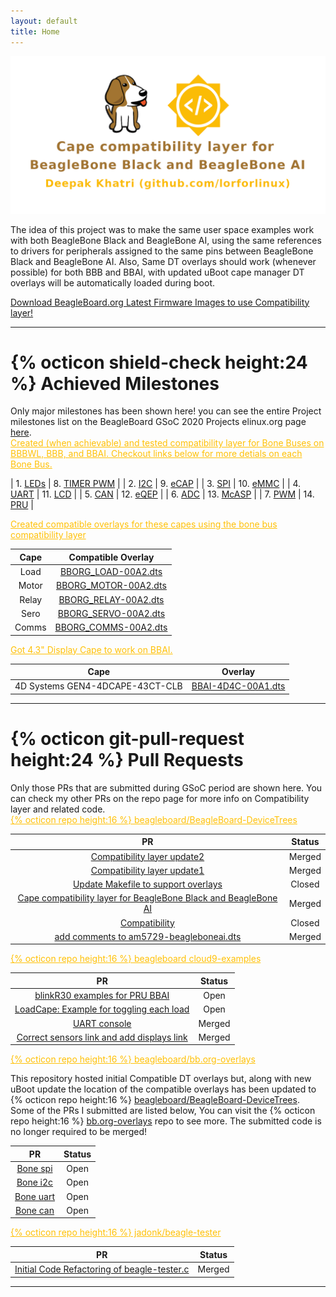 ```yaml
---
layout: default
title: Home
---
```


<div class="text-center">
    <a href="https://elinux.org/BeagleBoard/GSoC/2020_Projects/Cape_Compatibility" target="_blank">
        <img src="public/projectBanner.png" class="border border-danger rounded img-fluid" alt="banner">
    </a>
</div>

<p class="text-center message border border-warning bg-dark text-warning">
    The idea of this project was to make the same user space examples work with both 
    BeagleBone Black and BeagleBone AI, using the same references to drivers for 
    peripherals assigned to the same pins between BeagleBone Black and BeagleBone AI.
    Also, Same DT overlays should work (whenever possible) for both BBB and BBAI, with 
    updated uBoot cape manager DT overlays will be automatically loaded during boot.
</p>

<a href="https://beagleboard.org/latest-images" 
    class="btn btn-warning btn-block text-dark" 
    role="button" aria-pressed="true" target="_blank">
    Download BeagleBoard.org Latest Firmware Images to use Compatibility layer! 
</a>
 
---

# {% octicon shield-check height:24 %} Achieved Milestones

<div class="message">
    Only major milestones has been shown here! you can see the entire Project milestones list 
    on the BeagleBoard GSoC 2020 Projects elinux.org page <a href="https://elinux.org/BeagleBoard/GSoC/2020_Projects#Milestones">here</a>.
</div>

<div class="text-center text-dark border border-warning bg-dark">
    <a href="https://elinux.org/Beagleboard:BeagleBone_cape_interface_spec" style="color:#ffc107; fill:#ffc107">
        Created (when achievable) and tested compatibility layer for Bone Buses on BBBWL, BBB, and BBAI. Checkout links below for more detials on each Bone Bus.
    </a>
</div>

| 1. [LEDs](https://elinux.org/Beagleboard:BeagleBone_cape_interface_spec#LEDs) | 8. [TIMER PWM](https://elinux.org/Beagleboard:BeagleBone_cape_interface_spec#TIMER_PWM) |
| 2. [I2C](https://elinux.org/Beagleboard:BeagleBone_cape_interface_spec#I2C) | 9. [eCAP](https://elinux.org/Beagleboard:BeagleBone_cape_interface_spec#eCAP) |
| 3. [SPI](https://elinux.org/Beagleboard:BeagleBone_cape_interface_spec#SPI) | 10. [eMMC](https://elinux.org/Beagleboard:BeagleBone_cape_interface_spec#eMMC) |
| 4. [UART](https://elinux.org/Beagleboard:BeagleBone_cape_interface_spec#UART) | 11. [LCD](https://elinux.org/Beagleboard:BeagleBone_cape_interface_spec#LCD) |
| 5. [CAN](https://elinux.org/Beagleboard:BeagleBone_cape_interface_spec#CAN) | 12. [eQEP](https://elinux.org/Beagleboard:BeagleBone_cape_interface_spec#eQEP) |
| 6. [ADC](https://elinux.org/Beagleboard:BeagleBone_cape_interface_spec#ADC) | 13. [McASP](https://elinux.org/Beagleboard:BeagleBone_cape_interface_spec#McASP) |
| 7. [PWM](https://elinux.org/Beagleboard:BeagleBone_cape_interface_spec#PWM) | 14. [PRU](https://elinux.org/Beagleboard:BeagleBone_cape_interface_spec#PRU) |

<div class="text-center text-dark border border-warning bg-dark">
    <a href="https://github.com/lorforlinux/BeagleBoard-DeviceTrees/blob/compatibility_Update3/src/arm/overlays/" style="color:#ffc107; fill:#ffc107">
        Created compatible overlays for these capes using the bone bus compatibility layer
    </a>
</div>

| Cape | Compatible Overlay |
| :-----: | :-----: |
| Load | [BBORG_LOAD-00A2.dts](https://github.com/beagleboard/BeagleBoard-DeviceTrees/blob/v4.19.x-ti-overlays/src/arm/overlays/BBORG_LOAD-00A2.dts) |
| Motor | [BBORG_MOTOR-00A2.dts](https://github.com/beagleboard/BeagleBoard-DeviceTrees/blob/v4.19.x-ti-overlays/src/arm/overlays/BBORG_MOTOR-00A2.dts) |
| Relay | [BBORG_RELAY-00A2.dts](https://github.com/beagleboard/BeagleBoard-DeviceTrees/blob/v4.19.x-ti-overlays/src/arm/overlays/BBORG_RELAY-00A2.dts) |
| Sero | [BBORG_SERVO-00A2.dts](https://github.com/beagleboard/BeagleBoard-DeviceTrees/blob/v4.19.x-ti-overlays/src/arm/overlays/BBORG_SERVO-00A2.dts) |
| Comms | [BBORG_COMMS-00A2.dts](https://github.com/beagleboard/BeagleBoard-DeviceTrees/blob/v4.19.x-ti-overlays/src/arm/overlays/BBORG_COMMS-00A2.dts) |

<div class="text-center text-dark border border-warning bg-dark">
    <a href="https://github.com/lorforlinux/BeagleBoard-DeviceTrees/blob/compatibility_Update3/src/arm/overlays/" style="color:#ffc107; fill:#ffc107">
        Got 4.3" Display Cape to work on BBAI.
    </a>
</div>

| Cape | Overlay |
| :-----: | :-----: |
| 4D Systems GEN4-4DCAPE-43CT-CLB | [BBAI-4D4C-00A1.dts](https://github.com/lorforlinux/BeagleBoard-DeviceTrees/blob/compatibility_Update3/src/arm/overlays/BBAI-4D4C-00A1.dts) |

<!-- - Refactored code in [Beagle Tester](https://github.com/jadonk/beagle-tester) repository.
- Created new userspace examples in [cloud9-examples](https://github.com/beagleboard/cloud9-examples) repo.
- Finalized [cape interface spec](https://elinux.org/Beagleboard:BeagleBone_cape_interface_spec) page. -->

---

# {% octicon git-pull-request height:24 %} Pull Requests

<div class="message">
Only those PRs that are submitted during GSoC period are shown here. You can check my other PRs on the repo page for more info on Compatibility layer and related code.
</div>

<!-- BeagleBoard-DeviceTrees -->
<div class="text-center text-dark border border-warning bg-dark">
    <a href="https://github.com/beagleboard/BeagleBoard-DeviceTrees" style="color:#ffc107; fill:#ffc107">
        {% octicon repo height:16 %} beagleboard/BeagleBoard-DeviceTrees
    </a>
</div>

| PR     | Status |
| :---------: | :--: |
|[Compatibility layer update2](https://github.com/beagleboard/BeagleBoard-DeviceTrees/pull/21)| Merged |
|[Compatibility layer update1](https://github.com/beagleboard/BeagleBoard-DeviceTrees/pull/20)| Merged |
|[Update Makefile to support overlays](https://github.com/beagleboard/BeagleBoard-DeviceTrees/pull/19)| Closed |
|[Cape compatibility layer for BeagleBone Black and BeagleBone AI](https://github.com/beagleboard/BeagleBoard-DeviceTrees/pull/18)| Merged |
|[Compatibility](https://github.com/beagleboard/BeagleBoard-DeviceTrees/pull/17)| Closed|
|[add comments to am5729-beagleboneai.dts](https://github.com/beagleboard/BeagleBoard-DeviceTrees/pull/15)| Merged |

<!-- cloud9-examples -->
<div class="text-center text-dark border bg-dark">
    <a href="https://github.com/beagleboard/cloud9-examples" style="color:#ffc107; fill:#ffc107">
        {% octicon repo height:16 %}  beagleboard cloud9-examples
    </a>
</div>

| PR     | Status |
| :---------: | :--: |
|[blinkR30 examples for PRU BBAI](https://github.com/beagleboard/cloud9-examples/pull/45)| Open |
|[LoadCape: Example for toggling each load](https://github.com/beagleboard/cloud9-examples/pull/43)| Open |
|[UART console](https://github.com/beagleboard/cloud9-examples/pull/46)| Merged |
|[Correct sensors link and add displays link](https://github.com/beagleboard/cloud9-examples/pull/37)| Merged |

<!-- bb.org-overlays -->
<div class="text-center text-dark border border-warning bg-dark">
    <a href="https://github.com/beagleboard/bb.org-overlays" style="color:#ffc107; fill:#ffc107">
        {% octicon repo height:16 %} beagleboard/bb.org-overlays
    </a>
</div>


This repository hosted initial Compatible DT overlays but, along with new uBoot update the location of the compatible overlays has been updated to {% octicon repo height:16 %} [beagleboard/BeagleBoard-DeviceTrees](https://github.com/beagleboard/BeagleBoard-DeviceTrees). Some of the PRs I submitted are listed below, You can visit the {% octicon repo height:16 %} [bb.org-overlays](https://github.com/beagleboard/bb.org-overlays) repo to see more. The submitted code is no longer required to be merged!


| PR     | Status |
| :---------: | :--: |
|[Bone spi](https://github.com/beagleboard/bb.org-overlays/pull/183)| Open |
|[Bone i2c](https://github.com/beagleboard/bb.org-overlays/pull/182)| Open |
|[Bone uart](https://github.com/beagleboard/bb.org-overlays/pull/180)| Open |
|[Bone can](https://github.com/beagleboard/bb.org-overlays/pull/189)| Open |

<!-- BeagleBoard-DeviceTrees -->
<div class="text-center text-dark border border-warning bg-dark">
    <a href="https://github.com/jadonk/beagle-tester" style="color:#ffc107; fill:#ffc107">
        {% octicon repo height:16 %}  jadonk/beagle-tester 
    </a>
</div>

| PR     | Status |
| :---------: | :--: |
|[Initial Code Refactoring of beagle-tester.c](https://github.com/jadonk/beagle-tester/pull/23)| Merged |

<!-- {% octicon issue-closed height:24 %}
{% octicon issue-opened height:24 %}
{% octicon git-merge height:24 %} -->

---





